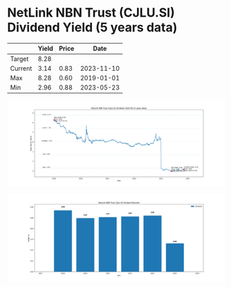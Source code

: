 # NetLink NBN Trust (CJLU.SI) Dividend Yield (5 years data)

|     | Yield   | Price | Date       |
|-----|---------|-------|------------|
| Target | 8.28 |  |  |
| Current | 3.14 | 0.83  | 2023-11-10 |
| Max | 8.28 | 0.60  | 2019-01-01 |
| Min | 2.96 | 0.88  | 2023-05-23 |

![Plot of Dividend Yield for NetLink NBN Trust (CJLU.SI)](CJLU_div_5.png)

![Plot of Annual Dividend Per Unit for NetLink NBN Trust (CJLU.SI)](CJLU_yearly_dpu.png)
